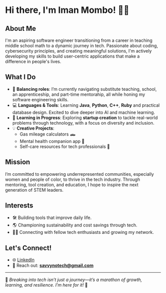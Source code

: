 # Hi there, I'm Iman Mombo! 👋🏾

## About Me
I'm an aspiring software engineer transitioning from a career in teaching middle school math to a dynamic journey in tech. Passionate about coding, cybersecurity principles, and creating meaningful solutions, I'm actively developing my skills to build user-centric applications that make a difference in people's lives.

## What I Do
- 🌟 **Balancing roles**: I’m currently navigating substitute teaching, school, an apprenticeship, and part-time mentorahip, all while honing my software engineering skills.
- 💻 **Languages & Tools**: Learning  **Java**, **Python**, **C++**, **Ruby** and practical database design. Excited to dive deeper into AI and machine learning.
- 🌱 **Learning in Progress**: Exploring **startup creation** to tackle real-world problems through technology, with a focus on diversity and inclusion.
- 💡 **Creative Projects**:
  - Gas mileage calculators 🛻
  - Mental health companion app 🌿
  - Self-care resources for tech professionals 💙

## Mission
I’m committed to empowering underrepresented communities, especially women and people of color, to thrive in the tech industry. Through mentoring, tool creation, and education, I hope to inspire the next generation of STEM leaders.

## Interests
- 🛠 Building tools that improve daily life.
- 🌎 Championing sustainability and cost savings through tech.
- 🤝🏾 Connecting with fellow tech enthusiasts and growing my network.

## Let's Connect!
- 🌐 [LinkedIn](https://www.linkedin.com/in/imombo)  
- 💌 Reach out: **savvynotech@gmail.com**

---

🎯 *Breaking into tech isn’t just a journey—it’s a marathon of growth, learning, and resilience. I’m here for it!* 🚀

